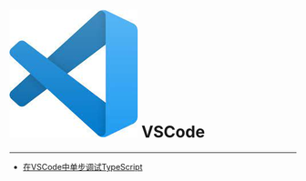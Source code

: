 # ![VSCode](./images/logo.jpg ":size=100") VSCode

---

- [在VSCode中单步调试TypeScript](/repository/tools/VSCode/在VSCode中单步调试TypeScript.md#在vscode中单步调试typescript)